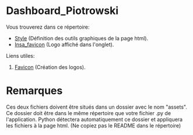 # Dashboard_Piotrowski

Vous trouverez dans ce répertoire: 

* [Style](../P4A_Piotrowski/Dashboard/assets/style.css) (Définition des outils graphiques de la page html). 
* [Insa_favicon](../P4A_Piotrowski/Dashboard/assets/favicon.ico) (Logo affiché dans l'onglet).

Liens utiles:

1. [Favicon](https://www.favicon.cc/?) (Création des logos).

# Remarques

Ces deux fichiers doivent être situés dans un dossier avec le nom "assets". 
Ce dossier doit être dans le même répertoire que votre fichier .py de l'application.
Python détectera automatiquement ce dossier et appliquera les fichiers à la page html.
(Ne copiez pas le README dans le répertoire)
